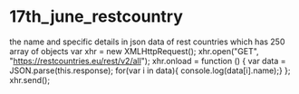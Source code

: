 # 17th_june_restcountry
the name and specific details in json data of rest countries which has 250 array of objects
var xhr = new XMLHttpRequest();
        xhr.open("GET", "https://restcountries.eu/rest/v2/all");
        xhr.onload = function () {
          var data = JSON.parse(this.response); for(var i in data){
          console.log(data[i].name);}
        };
        xhr.send();
